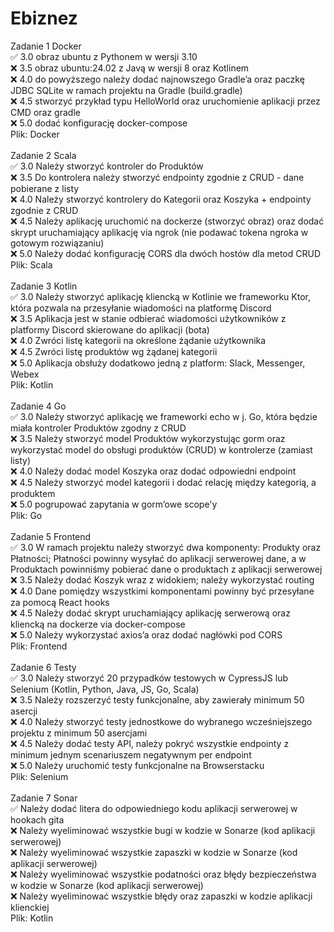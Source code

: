 # Ebiznez
Zadanie 1 Docker<br />
✅ 3.0 obraz ubuntu z Pythonem w wersji 3.10<br />
❌ 3.5 obraz ubuntu:24.02 z Javą w wersji 8 oraz Kotlinem<br />
❌ 4.0 do powyższego należy dodać najnowszego Gradle’a oraz paczkę JDBC SQLite w ramach projektu na Gradle (build.gradle)<br />
❌ 4.5 stworzyć przykład typu HelloWorld oraz uruchomienie aplikacji przez CMD oraz gradle<br />
❌ 5.0 dodać konfigurację docker-compose<br />
Plik: Docker<br />
<br />
Zadanie 2 Scala<br />
✅ 3.0 Należy stworzyć kontroler do Produktów<br />
❌ 3.5 Do kontrolera należy stworzyć endpointy zgodnie z CRUD - dane pobierane z listy<br />
❌ 4.0 Należy stworzyć kontrolery do Kategorii oraz Koszyka + endpointy zgodnie z CRUD<br />
❌ 4.5 Należy aplikację uruchomić na dockerze (stworzyć obraz) oraz dodać skrypt uruchamiający aplikację via ngrok (nie podawać tokena ngroka w gotowym rozwiązaniu)<br />
❌ 5.0 Należy dodać konfigurację CORS dla dwóch hostów dla metod CRUD<br />
Plik: Scala<br />
<br />
Zadanie 3 Kotlin<br />
✅ 3.0 Należy stworzyć aplikację kliencką w Kotlinie we frameworku Ktor, która pozwala na przesyłanie wiadomości na platformę Discord<br />
❌ 3.5 Aplikacja jest w stanie odbierać wiadomości użytkowników z platformy Discord skierowane do aplikacji (bota)<br />
❌ 4.0 Zwróci listę kategorii na określone żądanie użytkownika<br />
❌ 4.5 Zwróci listę produktów wg żądanej kategorii<br />
❌ 5.0 Aplikacja obsłuży dodatkowo jedną z platform: Slack, Messenger, Webex<br />
Plik: Kotlin<br />
<br />
Zadanie 4 Go<br />
✅ 3.0 Należy stworzyć aplikację we frameworki echo w j. Go, która będzie miała kontroler Produktów zgodny z CRUD<br />
❌ 3.5 Należy stworzyć model Produktów wykorzystując gorm oraz wykorzystać model do obsługi produktów (CRUD) w kontrolerze (zamiast listy)<br />
❌ 4.0 Należy dodać model Koszyka oraz dodać odpowiedni endpoint<br />
❌ 4.5 Należy stworzyć model kategorii i dodać relację między kategorią, a produktem<br />
❌ 5.0 pogrupować zapytania w gorm’owe scope'y<br />
Plik: Go<br />
<br />
Zadanie 5 Frontend<br />
✅ 3.0 W ramach projektu należy stworzyć dwa komponenty: Produkty oraz Płatności; Płatności powinny wysyłać do aplikacji serwerowej dane, a w Produktach powinniśmy pobierać dane o produktach z aplikacji serwerowej<br />
❌ 3.5 Należy dodać Koszyk wraz z widokiem; należy wykorzystać routing<br />
❌ 4.0 Dane pomiędzy wszystkimi komponentami powinny być przesyłane za pomocą React hooks<br />
❌ 4.5 Należy dodać skrypt uruchamiający aplikację serwerową oraz kliencką na dockerze via docker-compose<br />
❌ 5.0 Należy wykorzystać axios’a oraz dodać nagłówki pod CORS<br />
Plik: Frontend<br />
<br />
Zadanie 6 Testy<br />
✅ 3.0 Należy stworzyć 20 przypadków testowych w CypressJS lub Selenium (Kotlin, Python, Java, JS, Go, Scala)<br />
❌ 3.5 Należy rozszerzyć testy funkcjonalne, aby zawierały minimum 50 asercji<br />
❌ 4.0 Należy stworzyć testy jednostkowe do wybranego wcześniejszego projektu z minimum 50 asercjami<br />
❌ 4.5 Należy dodać testy API, należy pokryć wszystkie endpointy z minimum jednym scenariuszem negatywnym per endpoint<br />
❌ 5.0 Należy uruchomić testy funkcjonalne na Browserstacku<br />
Plik: Selenium<br />
<br />
Zadanie 7 Sonar<br />
✅ Należy dodać litera do odpowiedniego kodu aplikacji serwerowej w hookach gita<br />
❌ Należy wyeliminować wszystkie bugi w kodzie w Sonarze (kod aplikacji serwerowej)<br />
❌ Należy wyeliminować wszystkie zapaszki w kodzie w Sonarze (kod aplikacji serwerowej)<br />
❌ Należy wyeliminować wszystkie podatności oraz błędy bezpieczeństwa w kodzie w Sonarze (kod aplikacji serwerowej)<br />
❌ Należy wyeliminować wszystkie błędy oraz zapaszki w kodzie aplikacji klienckiej<br />
Plik: Kotlin<br />
